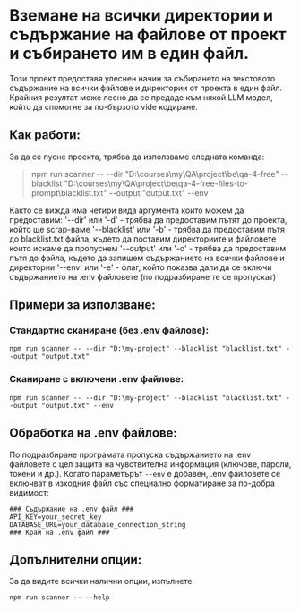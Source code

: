 # Вземане на всички директории и съдържание на файлове от проект и събирането им в един файл.  
Този проект предоставя улеснен начин за събирането на текстовото съдържание на всички файлове и директории от проекта в един файл. Крайния резултат може лесно да се предаде към някой LLM модел, който да спомогне за по-бързото vide кодиране.  

## Как работи:
За да се пусне проекта, трябва да използваме следната команда:
> npm run scanner -- --dir "D:\courses\my\QA\project\be\qa-4-free" --blacklist "D:\courses\my\QA\project\be\qa-4-free-files-to-prompt\blacklist.txt" --output "output.txt" --env

Както се вижда има четири вида аргумента които можем да предоставим:
'--dir' или '-d' - трябва да предоставим пътят до проекта, който ще scrap-ваме
'--blacklist' или '-b' - трябва да предоставим пътя до blacklist.txt файла, където да поставим директориите и файловете които искаме да пропуснем
'--output' или '-o' - трябва да предоставим пътя до файла, където да запишем съдържанието на всички файлове и директории
'--env' или '-e' - флаг, който показва дали да се включи съдържанието на .env файловете (по подразбиране те се пропускат)

## Примери за използване:

### Стандартно сканиране (без .env файлове):
```
npm run scanner -- --dir "D:\my-project" --blacklist "blacklist.txt" --output "output.txt"
```

### Сканиране с включени .env файлове:
```
npm run scanner -- --dir "D:\my-project" --blacklist "blacklist.txt" --output "output.txt" --env
```

## Обработка на .env файлове:
По подразбиране програмата пропуска съдържанието на .env файловете с цел защита на чувствителна информация (ключове, пароли, токени и др.). Когато параметърът `--env` е добавен, .env файловете се включват в изходния файл със специално форматиране за по-добра видимост:

```
### Съдържание на .env файл ###
API_KEY=your_secret_key
DATABASE_URL=your_database_connection_string
### Край на .env файл ###
```

## Допълнителни опции:
За да видите всички налични опции, изпълнете:
```
npm run scanner -- --help
```
